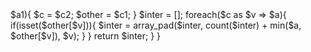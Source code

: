 <?php
class Solution {

    /**
     * @param Integer[] $nums1
     * @param Integer[] $nums2
     * @return Integer[]
     */
    function intersect($nums1, $nums2) {
        $a1 = count($nums1);
        $a2 = count($nums2);
        $c1 = array_count_values($nums1);
        $c2 = array_count_values($nums2);
        $c = $c1;
        $other = $c2;
        if($a2>$a1){
            $c = $c2;
            $other = $c1;
        }
        $inter = [];
        foreach($c as $v => $a){
            if(isset($other[$v])){
                $inter = array_pad($inter, count($inter) + min($a, $other[$v]), $v);
            }
        }
        return $inter;
    }
}
